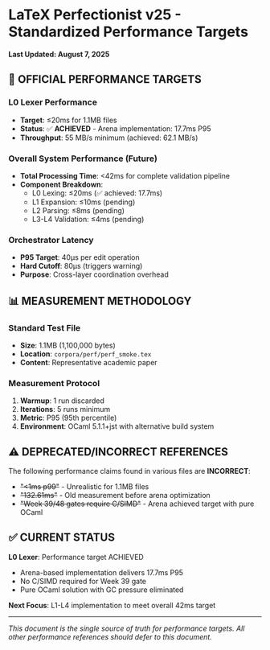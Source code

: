 # LaTeX Perfectionist v25 - Standardized Performance Targets
**Last Updated: August 7, 2025**

## 🎯 OFFICIAL PERFORMANCE TARGETS

### L0 Lexer Performance
- **Target**: ≤20ms for 1.1MB files
- **Status**: ✅ **ACHIEVED** - Arena implementation: 17.7ms P95
- **Throughput**: 55 MB/s minimum (achieved: 62.1 MB/s)

### Overall System Performance (Future)
- **Total Processing Time**: <42ms for complete validation pipeline
- **Component Breakdown**:
  - L0 Lexing: ≤20ms (✅ achieved: 17.7ms)
  - L1 Expansion: ≤10ms (pending)
  - L2 Parsing: ≤8ms (pending)
  - L3-L4 Validation: ≤4ms (pending)

### Orchestrator Latency
- **P95 Target**: 40μs per edit operation
- **Hard Cutoff**: 80μs (triggers warning)
- **Purpose**: Cross-layer coordination overhead

## 📊 MEASUREMENT METHODOLOGY

### Standard Test File
- **Size**: 1.1MB (1,100,000 bytes)
- **Location**: `corpora/perf/perf_smoke.tex`
- **Content**: Representative academic paper

### Measurement Protocol
1. **Warmup**: 1 run discarded
2. **Iterations**: 5 runs minimum
3. **Metric**: P95 (95th percentile)
4. **Environment**: OCaml 5.1.1+jst with alternative build system

## ⚠️ DEPRECATED/INCORRECT REFERENCES

The following performance claims found in various files are **INCORRECT**:
- ~~"<1ms p99"~~ - Unrealistic for 1.1MB files
- ~~"132.61ms"~~ - Old measurement before arena optimization
- ~~"Week 39/48 gates require C/SIMD"~~ - Arena achieved target with pure OCaml

## ✅ CURRENT STATUS

**L0 Lexer**: Performance target ACHIEVED
- Arena-based implementation delivers 17.7ms P95
- No C/SIMD required for Week 39 gate
- Pure OCaml solution with GC pressure eliminated

**Next Focus**: L1-L4 implementation to meet overall 42ms target

---

*This document is the single source of truth for performance targets.*
*All other performance references should defer to this document.*
